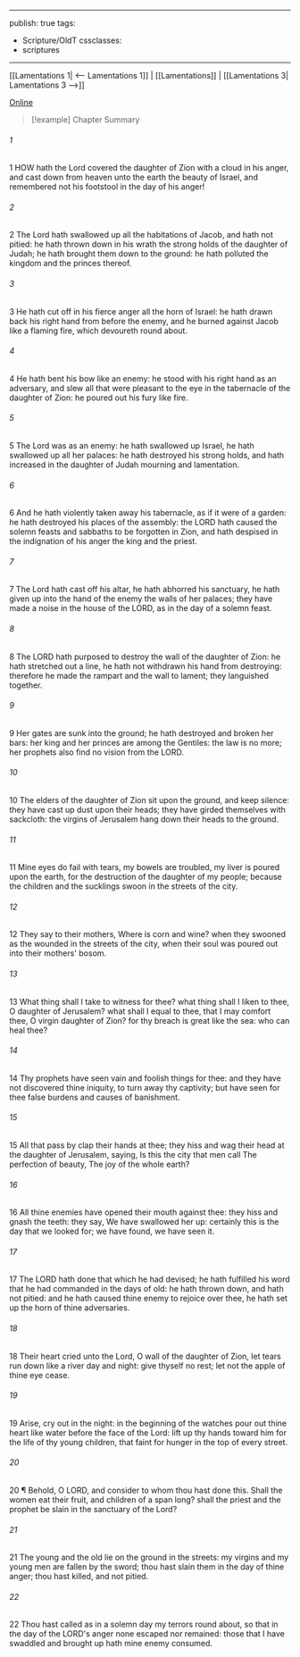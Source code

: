 

---
publish: true
tags:
  - Scripture/OldT
cssclasses:
  - scriptures
---
[[Lamentations 1| <-- Lamentations 1]] | [[Lamentations]] | [[Lamentations 3| Lamentations 3 -->]]

[Online](https://churchofjesuschrist.org/study/scriptures/ot/lam/2?lang=eng)

>[!example] Chapter Summary
>
###### 1
1 HOW hath the Lord covered the daughter of Zion with a cloud in his anger, and cast down from heaven unto the earth the beauty of Israel, and remembered not his footstool in the day of his anger!
###### 2
2 The Lord hath swallowed up all the habitations of Jacob, and hath not pitied: he hath thrown down in his wrath the strong holds of the daughter of Judah; he hath brought them down to the ground: he hath polluted the kingdom and the princes thereof.
###### 3
3 He hath cut off in his fierce anger all the horn of Israel: he hath drawn back his right hand from before the enemy, and he burned against Jacob like a flaming fire, which devoureth round about.
###### 4
4 He hath bent his bow like an enemy: he stood with his right hand as an adversary, and slew all that were pleasant to the eye in the tabernacle of the daughter of Zion: he poured out his fury like fire.
###### 5
5 The Lord was as an enemy: he hath swallowed up Israel, he hath swallowed up all her palaces: he hath destroyed his strong holds, and hath increased in the daughter of Judah mourning and lamentation.
###### 6
6 And he hath violently taken away his tabernacle, as if it were of a garden: he hath destroyed his places of the assembly: the LORD hath caused the solemn feasts and sabbaths to be forgotten in Zion, and hath despised in the indignation of his anger the king and the priest.
###### 7
7 The Lord hath cast off his altar, he hath abhorred his sanctuary, he hath given up into the hand of the enemy the walls of her palaces; they have made a noise in the house of the LORD, as in the day of a solemn feast.
###### 8
8 The LORD hath purposed to destroy the wall of the daughter of Zion: he hath stretched out a line, he hath not withdrawn his hand from destroying: therefore he made the rampart and the wall to lament; they languished together.
###### 9
9 Her gates are sunk into the ground; he hath destroyed and broken her bars: her king and her princes are among the Gentiles: the law is no more; her prophets also find no vision from the LORD.
###### 10
10 The elders of the daughter of Zion sit upon the ground, and keep silence: they have cast up dust upon their heads; they have girded themselves with sackcloth: the virgins of Jerusalem hang down their heads to the ground.
###### 11
11 Mine eyes do fail with tears, my bowels are troubled, my liver is poured upon the earth, for the destruction of the daughter of my people; because the children and the sucklings swoon in the streets of the city.
###### 12
12 They say to their mothers, Where is corn and wine?  when they swooned as the wounded in the streets of the city, when their soul was poured out into their mothers' bosom.
###### 13
13 What thing shall I take to witness for thee?  what thing shall I liken to thee, O daughter of Jerusalem?  what shall I equal to thee, that I may comfort thee, O virgin daughter of Zion?  for thy breach is great like the sea: who can heal thee?
###### 14
14 Thy prophets have seen vain and foolish things for thee: and they have not discovered thine iniquity, to turn away thy captivity; but have seen for thee false burdens and causes of banishment.
###### 15
15 All that pass by clap their hands at thee; they hiss and wag their head at the daughter of Jerusalem, saying, Is this the city that men call The perfection of beauty, The joy of the whole earth?
###### 16
16 All thine enemies have opened their mouth against thee: they hiss and gnash the teeth: they say, We have swallowed her up: certainly this is the day that we looked for; we have found, we have seen it.
###### 17
17 The LORD hath done that which he had devised; he hath fulfilled his word that he had commanded in the days of old: he hath thrown down, and hath not pitied: and he hath caused thine enemy to rejoice over thee, he hath set up the horn of thine adversaries.
###### 18
18 Their heart cried unto the Lord, O wall of the daughter of Zion, let tears run down like a river day and night: give thyself no rest; let not the apple of thine eye cease.
###### 19
19 Arise, cry out in the night: in the beginning of the watches pour out thine heart like water before the face of the Lord: lift up thy hands toward him for the life of thy young children, that faint for hunger in the top of every street.
###### 20
20 ¶ Behold, O LORD, and consider to whom thou hast done this.  Shall the women eat their fruit, and children of a span long?  shall the priest and the prophet be slain in the sanctuary of the Lord?
###### 21
21 The young and the old lie on the ground in the streets: my virgins and my young men are fallen by the sword; thou hast slain them in the day of thine anger; thou hast killed, and not pitied.
###### 22
22 Thou hast called as in a solemn day my terrors round about, so that in the day of the LORD's anger none escaped nor remained: those that I have swaddled and brought up hath mine enemy consumed.



